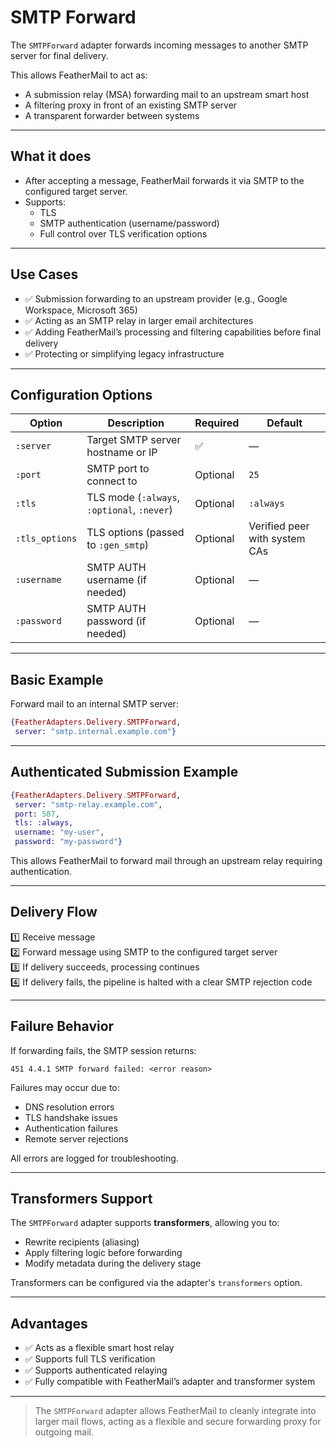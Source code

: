 # SMTP Forward

The `SMTPForward` adapter forwards incoming messages to another SMTP server for final delivery.

This allows FeatherMail to act as:

- A submission relay (MSA) forwarding mail to an upstream smart host
- A filtering proxy in front of an existing SMTP server
- A transparent forwarder between systems

---

## What it does

- After accepting a message, FeatherMail forwards it via SMTP to the configured target server.
- Supports:
  - TLS
  - SMTP authentication (username/password)
  - Full control over TLS verification options

---

## Use Cases

- ✅ Submission forwarding to an upstream provider (e.g., Google Workspace, Microsoft 365)
- ✅ Acting as an SMTP relay in larger email architectures
- ✅ Adding FeatherMail’s processing and filtering capabilities before final delivery
- ✅ Protecting or simplifying legacy infrastructure

---

## Configuration Options

| Option | Description | Required | Default |
|--------|-------------|-----------|---------|
| `:server` | Target SMTP server hostname or IP | ✅ | — |
| `:port` | SMTP port to connect to | Optional | `25` |
| `:tls` | TLS mode (`:always`, `:optional`, `:never`) | Optional | `:always` |
| `:tls_options` | TLS options (passed to `:gen_smtp`) | Optional | Verified peer with system CAs |
| `:username` | SMTP AUTH username (if needed) | Optional | — |
| `:password` | SMTP AUTH password (if needed) | Optional | — |

---

## Basic Example

Forward mail to an internal SMTP server:

```elixir
{FeatherAdapters.Delivery.SMTPForward,
 server: "smtp.internal.example.com"}
```

---

## Authenticated Submission Example

```elixir
{FeatherAdapters.Delivery.SMTPForward,
 server: "smtp-relay.example.com",
 port: 587,
 tls: :always,
 username: "my-user",
 password: "my-password"}
```

This allows FeatherMail to forward mail through an upstream relay requiring authentication.

---

## Delivery Flow

1️⃣ Receive message  
2️⃣ Forward message using SMTP to the configured target server  
3️⃣ If delivery succeeds, processing continues  
4️⃣ If delivery fails, the pipeline is halted with a clear SMTP rejection code

---

## Failure Behavior

If forwarding fails, the SMTP session returns:

```
451 4.4.1 SMTP forward failed: <error reason>
```

Failures may occur due to:

- DNS resolution errors
- TLS handshake issues
- Authentication failures
- Remote server rejections

All errors are logged for troubleshooting.

---

## Transformers Support

The `SMTPForward` adapter supports **transformers**, allowing you to:

- Rewrite recipients (aliasing)
- Apply filtering logic before forwarding
- Modify metadata during the delivery stage

Transformers can be configured via the adapter's `transformers` option.

---

## Advantages

- ✅ Acts as a flexible smart host relay
- ✅ Supports full TLS verification
- ✅ Supports authenticated relaying
- ✅ Fully compatible with FeatherMail’s adapter and transformer system

---

> The `SMTPForward` adapter allows FeatherMail to cleanly integrate into larger mail flows, acting as a flexible and secure forwarding proxy for outgoing mail.

